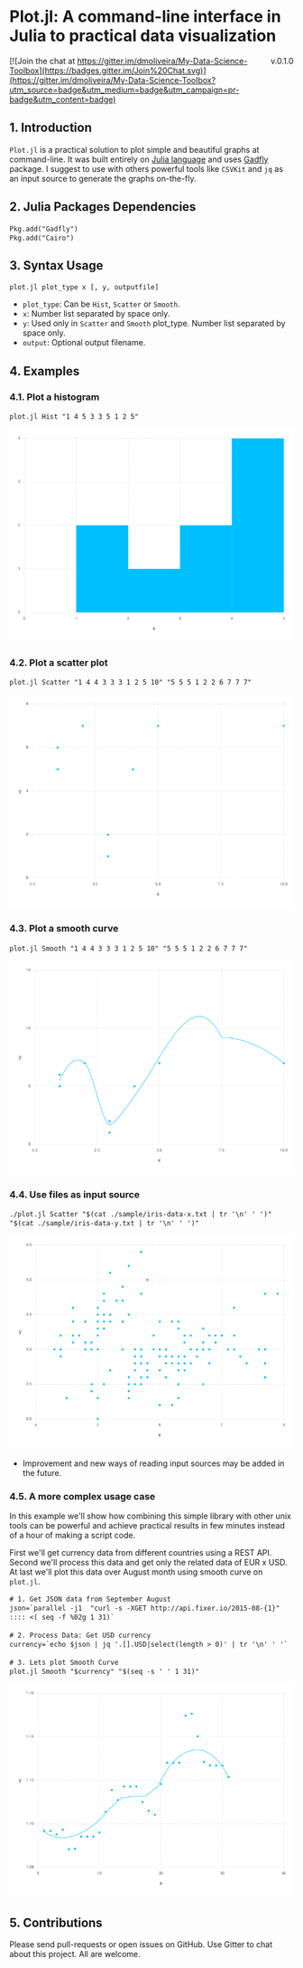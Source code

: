 # Plot.jl: A command-line interface in Julia to practical data visualization
<span style="float:right">v.0.1.0</span>
[![Join the chat at https://gitter.im/dmoliveira/My-Data-Science-Toolbox](https://badges.gitter.im/Join%20Chat.svg)](https://gitter.im/dmoliveira/My-Data-Science-Toolbox?utm_source=badge&utm_medium=badge&utm_campaign=pr-badge&utm_content=badge)
## 1. Introduction
`Plot.jl` is a practical solution to plot simple and beautiful graphs at command-line. It was built entirely on [Julia language](http://julialang.org/) and uses [Gadfly](http://dcjones.github.io/Gadfly.jl/) package. I suggest to use with others powerful tools like `CSVKit` and `jq` as an input source to generate the graphs on-the-fly.

## 2. Julia Packages Dependencies
```
Pkg.add("Gadfly")
Pkg.add("Cairo")
```

## 3. Syntax Usage
```
plot.jl plot_type x [, y, outputfile]
```

* `plot_type`: Can be `Hist`, `Scatter` or `Smooth`.
* `x`: Number list separated by space only.
* `y`: Used only in `Scatter` and `Smooth` plot_type. Number list separated by space only.
* `output`: Optional output filename.

## 4. Examples
### 4.1. Plot a histogram
```
plot.jl Hist "1 4 5 3 3 5 1 2 5"
```
![](./figures/example_hist.png)

### 4.2. Plot a scatter plot
```
plot.jl Scatter "1 4 4 3 3 3 1 2 5 10" "5 5 5 1 2 2 6 7 7 7"
```
![](./figures/example_scatter.png)

### 4.3. Plot a smooth curve
```
plot.jl Smooth "1 4 4 3 3 3 1 2 5 10" "5 5 5 1 2 2 6 7 7 7"
```
![](./figures/example_smooth.png)

### 4.4. Use files as input source
```
./plot.jl Scatter "$(cat ./sample/iris-data-x.txt | tr '\n' ' ')" "$(cat ./sample/iris-data-y.txt | tr '\n' ' ')"
```
![](./figures/example_file_input_source.png)

* Improvement and new ways of reading input sources may be added in the future.

### 4.5. A more complex usage case
In this example we'll show how combining this simple library with other unix tools can be powerful and achieve practical results in few minutes instead of a hour of making a script code.


First we'll get currency data from different countries using a REST API. Second we'll process this data and get only the related data of EUR x USD. At last we'll plot this data over August month using  smooth curve on `plot.jl`.

```
# 1. Get JSON data from September August
json=`parallel -j1  "curl -s -XGET http://api.fixer.io/2015-08-{1}" :::: <( seq -f %02g 1 31)`

# 2. Process Data: Get USD currency
currency=`echo $json | jq '.[].USD|select(length > 0)' | tr '\n' ' '`

# 3. Lets plot Smooth Curve
plot.jl Smooth "$currency" "$(seq -s ' ' 1 31)"
```
![](./figures/example_use_case.png)

## 5. Contributions
Please send pull-requests or open issues on GitHub. Use Gitter to chat about this project. All are welcome.
